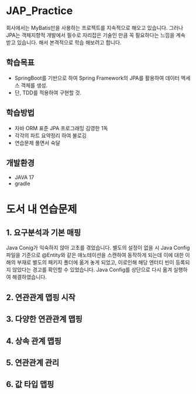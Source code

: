 # JAP_Practice
회사에서는 MyBatis만을 사용하는 프로젝트를 지속적으로 해오고 있습니다.
그러나 JPA는 객체지향적 개발에서 필수로 자리잡은 기술인 만큼 꼭 필요하다는 느낌을 계속 받고 있습니다.
해서 본격적으로 학습 해보려고 합니다.

## 학습목표
- SpringBoot를 기반으로 하여 Spring Framework의 JPA를 활용하여 데이터 엑세스 객체를 생성.
- 단, TDD를 적용하여 구현할 것.

## 학습방법
- 자바 ORM 표준 JPA 프로그래밍 김영한 1독 
- 각각의 파트 요약정리 하여 불로깅
- 연습문제 풀면서 숙달

## 개발환경
- JAVA 17
- gradle

# 도서 내 연습문제
## 1. 요구분석과 기본 매핑
Java Conig가 익숙하지 않아 고초를 겪었습니다. 별도의 설정이 없을 시 Java Config 파일을 기준으로 
@Entity와 같은 애노테이션을 스캔하여 동작하게 되는데 이에 대한 이해의 부재로 별도의 패키지 폴더에 옮겨 놓게 되었고, 
이로인해 해당 엔터티 빈이 등록되지 않았다는 경고를 확인할 수 있었습니다. Java Config를 상단으로 다시 옮겨 실행하여 해결하였습니다.

## 2. 연관관계 맵핑 시작


## 3. 다양한 연관관계 맵핑

## 4. 상속 관계 맵핑

## 5. 연관관계 관리

## 6. 값 타입 맵핑